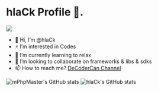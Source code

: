 # hlaCk Profile 🤞.


![](https://komarev.com/ghpvc/?username=mPhpMaster&color=gray&style=for-the-badge&label=Daily+Counter)

- 👋 Hi, I’m @hlaCk
- ⚡ I’m interested in Codes
- 🌱 I’m currently learning to relax
- 🤔 I’m looking to collaborate on frameworks & libs & sdks
- 📫 How to reach me? [DeCoderCan Channel](https://www.decodercan.com/)

<!--
**hlaCk/hlaCk** is a ✨ _special_ ✨ repository because its `README.md` (this file) appears on your GitHub profile.
-->

![mPhpMaster's GitHub stats](https://github-readme-stats.vercel.app/api?username=mphpmaster&show_icons=true&private=true)
![hlaCk's GitHub stats](https://github-readme-stats.vercel.app/api?username=hlaCk&show_icons=true&private=true)
